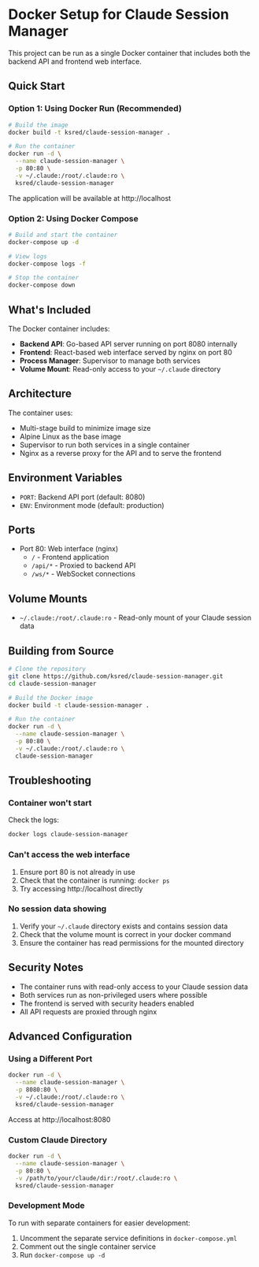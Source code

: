 # Docker Setup for Claude Session Manager

This project can be run as a single Docker container that includes both the backend API and frontend web interface.

## Quick Start

### Option 1: Using Docker Run (Recommended)

```bash
# Build the image
docker build -t ksred/claude-session-manager .

# Run the container
docker run -d \
  --name claude-session-manager \
  -p 80:80 \
  -v ~/.claude:/root/.claude:ro \
  ksred/claude-session-manager
```

The application will be available at http://localhost

### Option 2: Using Docker Compose

```bash
# Build and start the container
docker-compose up -d

# View logs
docker-compose logs -f

# Stop the container
docker-compose down
```

## What's Included

The Docker container includes:
- **Backend API**: Go-based API server running on port 8080 internally
- **Frontend**: React-based web interface served by nginx on port 80
- **Process Manager**: Supervisor to manage both services
- **Volume Mount**: Read-only access to your `~/.claude` directory

## Architecture

The container uses:
- Multi-stage build to minimize image size
- Alpine Linux as the base image
- Supervisor to run both services in a single container
- Nginx as a reverse proxy for the API and to serve the frontend

## Environment Variables

- `PORT`: Backend API port (default: 8080)
- `ENV`: Environment mode (default: production)

## Ports

- Port 80: Web interface (nginx)
  - `/` - Frontend application
  - `/api/*` - Proxied to backend API
  - `/ws/*` - WebSocket connections

## Volume Mounts

- `~/.claude:/root/.claude:ro` - Read-only mount of your Claude session data

## Building from Source

```bash
# Clone the repository
git clone https://github.com/ksred/claude-session-manager.git
cd claude-session-manager

# Build the Docker image
docker build -t claude-session-manager .

# Run the container
docker run -d \
  --name claude-session-manager \
  -p 80:80 \
  -v ~/.claude:/root/.claude:ro \
  claude-session-manager
```

## Troubleshooting

### Container won't start
Check the logs:
```bash
docker logs claude-session-manager
```

### Can't access the web interface
1. Ensure port 80 is not already in use
2. Check that the container is running: `docker ps`
3. Try accessing http://localhost directly

### No session data showing
1. Verify your `~/.claude` directory exists and contains session data
2. Check that the volume mount is correct in your docker command
3. Ensure the container has read permissions for the mounted directory

## Security Notes

- The container runs with read-only access to your Claude session data
- Both services run as non-privileged users where possible
- The frontend is served with security headers enabled
- All API requests are proxied through nginx

## Advanced Configuration

### Using a Different Port

```bash
docker run -d \
  --name claude-session-manager \
  -p 8080:80 \
  -v ~/.claude:/root/.claude:ro \
  ksred/claude-session-manager
```

Access at http://localhost:8080

### Custom Claude Directory

```bash
docker run -d \
  --name claude-session-manager \
  -p 80:80 \
  -v /path/to/your/claude/dir:/root/.claude:ro \
  ksred/claude-session-manager
```

### Development Mode

To run with separate containers for easier development:
1. Uncomment the separate service definitions in `docker-compose.yml`
2. Comment out the single container service
3. Run `docker-compose up -d`